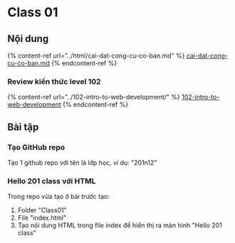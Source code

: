 # Class 01

## Nội dung

{% content-ref url="../html/cai-dat-cong-cu-co-ban.md" %}
[cai-dat-cong-cu-co-ban.md](../html/cai-dat-cong-cu-co-ban.md)
{% endcontent-ref %}

### Review kiến thức level 102

{% content-ref url="../102-intro-to-web-development/" %}
[102-intro-to-web-development](../102-intro-to-web-development/)
{% endcontent-ref %}

## Bài tập

### Tạo GitHub repo&#x20;

Tạo 1 github repo với tên là lớp học, ví dụ: "201n12"



### Hello 201 class với HTML

Trong repo vừa tạo ở bài trước tạo:

1. Folder "Class01"
2. File "index.html"
3. Tạo nội dung HTML trong file index để hiển thị ra màn hình "Hello 201 class"
